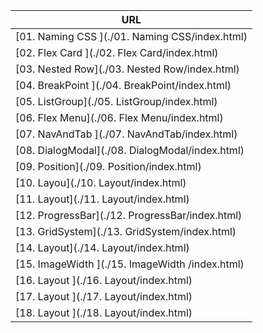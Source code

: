 | URL                                           |
| --------------------------------------------- |
| [01. Naming CSS ](./01. Naming CSS/index.html) |
| [02. Flex Card ](./02. Flex Card/index.html) |
| [03. Nested Row](./03. Nested Row/index.html) |
| [04. BreakPoint ](./04. BreakPoint/index.html) |
| [05. ListGroup](./05. ListGroup/index.html) |
| [06. Flex Menu](./06. Flex Menu/index.html) |
| [07. NavAndTab ](./07. NavAndTab/index.html) |
| [08. DialogModal](./08. DialogModal/index.html) |
| [09. Position](./09. Position/index.html) |
| [10. Layou](./10. Layout/index.html) |
| [11. Layout](./11. Layout/index.html) |
| [12. ProgressBar](./12. ProgressBar/index.html) |
| [13. GridSystem](./13. GridSystem/index.html) |
| [14. Layout](./14. Layout/index.html) |
| [15. ImageWidth ](./15. ImageWidth /index.html) |
| [16. Layout ](./16. Layout/index.html) |
| [17. Layout ](./17. Layout/index.html) |
| [18. Layout ](./18. Layout/index.html) |